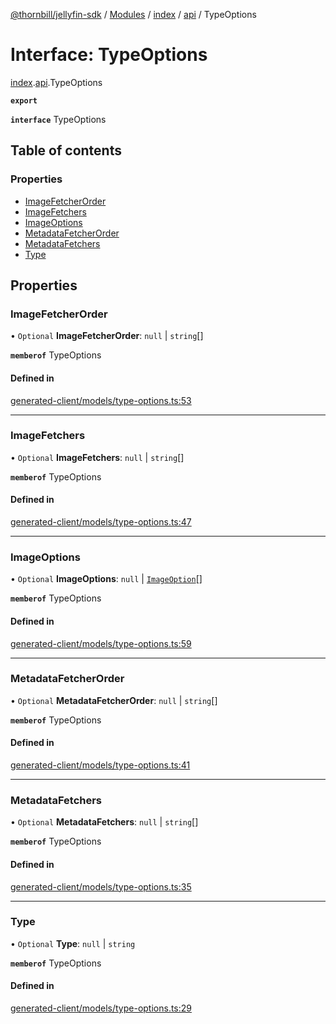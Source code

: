 [@thornbill/jellyfin-sdk](../README.md) / [Modules](../modules.md) / [index](../modules/index.md) / [api](../modules/index.api.md) / TypeOptions

# Interface: TypeOptions

[index](../modules/index.md).[api](../modules/index.api.md).TypeOptions

**`export`**

**`interface`** TypeOptions

## Table of contents

### Properties

- [ImageFetcherOrder](index.api.TypeOptions.md#imagefetcherorder)
- [ImageFetchers](index.api.TypeOptions.md#imagefetchers)
- [ImageOptions](index.api.TypeOptions.md#imageoptions)
- [MetadataFetcherOrder](index.api.TypeOptions.md#metadatafetcherorder)
- [MetadataFetchers](index.api.TypeOptions.md#metadatafetchers)
- [Type](index.api.TypeOptions.md#type)

## Properties

### ImageFetcherOrder

• `Optional` **ImageFetcherOrder**: ``null`` \| `string`[]

**`memberof`** TypeOptions

#### Defined in

[generated-client/models/type-options.ts:53](https://github.com/thornbill/jellyfin-sdk-typescript/blob/eb13db7/src/generated-client/models/type-options.ts#L53)

___

### ImageFetchers

• `Optional` **ImageFetchers**: ``null`` \| `string`[]

**`memberof`** TypeOptions

#### Defined in

[generated-client/models/type-options.ts:47](https://github.com/thornbill/jellyfin-sdk-typescript/blob/eb13db7/src/generated-client/models/type-options.ts#L47)

___

### ImageOptions

• `Optional` **ImageOptions**: ``null`` \| [`ImageOption`](index.api.ImageOption.md)[]

**`memberof`** TypeOptions

#### Defined in

[generated-client/models/type-options.ts:59](https://github.com/thornbill/jellyfin-sdk-typescript/blob/eb13db7/src/generated-client/models/type-options.ts#L59)

___

### MetadataFetcherOrder

• `Optional` **MetadataFetcherOrder**: ``null`` \| `string`[]

**`memberof`** TypeOptions

#### Defined in

[generated-client/models/type-options.ts:41](https://github.com/thornbill/jellyfin-sdk-typescript/blob/eb13db7/src/generated-client/models/type-options.ts#L41)

___

### MetadataFetchers

• `Optional` **MetadataFetchers**: ``null`` \| `string`[]

**`memberof`** TypeOptions

#### Defined in

[generated-client/models/type-options.ts:35](https://github.com/thornbill/jellyfin-sdk-typescript/blob/eb13db7/src/generated-client/models/type-options.ts#L35)

___

### Type

• `Optional` **Type**: ``null`` \| `string`

**`memberof`** TypeOptions

#### Defined in

[generated-client/models/type-options.ts:29](https://github.com/thornbill/jellyfin-sdk-typescript/blob/eb13db7/src/generated-client/models/type-options.ts#L29)
